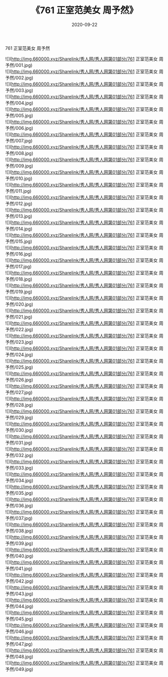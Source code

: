 ﻿---
layout: post
title:  《761 正室范美女 周予然》
date:   2020-09-22
img: http://img.660000.xyz/Sharelink/秀人网/秀人网第01部分/761 正室范美女 周予然/000.jpg
categories: [美女, 清纯, 唯美]
---

761 正室范美女 周予然

  ![](http://img.660000.xyz/Sharelink/秀人网/秀人网第01部分/761 正室范美女 周予然/001.jpg) <br> ![](http://img.660000.xyz/Sharelink/秀人网/秀人网第01部分/761 正室范美女 周予然/002.jpg) <br> ![](http://img.660000.xyz/Sharelink/秀人网/秀人网第01部分/761 正室范美女 周予然/003.jpg) <br> ![](http://img.660000.xyz/Sharelink/秀人网/秀人网第01部分/761 正室范美女 周予然/004.jpg) <br> ![](http://img.660000.xyz/Sharelink/秀人网/秀人网第01部分/761 正室范美女 周予然/005.jpg) <br> ![](http://img.660000.xyz/Sharelink/秀人网/秀人网第01部分/761 正室范美女 周予然/006.jpg) <br> ![](http://img.660000.xyz/Sharelink/秀人网/秀人网第01部分/761 正室范美女 周予然/007.jpg) <br> ![](http://img.660000.xyz/Sharelink/秀人网/秀人网第01部分/761 正室范美女 周予然/008.jpg) <br> ![](http://img.660000.xyz/Sharelink/秀人网/秀人网第01部分/761 正室范美女 周予然/009.jpg) <br> ![](http://img.660000.xyz/Sharelink/秀人网/秀人网第01部分/761 正室范美女 周予然/010.jpg) <br> ![](http://img.660000.xyz/Sharelink/秀人网/秀人网第01部分/761 正室范美女 周予然/011.jpg) <br> ![](http://img.660000.xyz/Sharelink/秀人网/秀人网第01部分/761 正室范美女 周予然/012.jpg) <br> ![](http://img.660000.xyz/Sharelink/秀人网/秀人网第01部分/761 正室范美女 周予然/013.jpg) <br> ![](http://img.660000.xyz/Sharelink/秀人网/秀人网第01部分/761 正室范美女 周予然/014.jpg) <br> ![](http://img.660000.xyz/Sharelink/秀人网/秀人网第01部分/761 正室范美女 周予然/015.jpg) <br> ![](http://img.660000.xyz/Sharelink/秀人网/秀人网第01部分/761 正室范美女 周予然/016.jpg) <br> ![](http://img.660000.xyz/Sharelink/秀人网/秀人网第01部分/761 正室范美女 周予然/017.jpg) <br> ![](http://img.660000.xyz/Sharelink/秀人网/秀人网第01部分/761 正室范美女 周予然/018.jpg) <br> ![](http://img.660000.xyz/Sharelink/秀人网/秀人网第01部分/761 正室范美女 周予然/019.jpg) <br> ![](http://img.660000.xyz/Sharelink/秀人网/秀人网第01部分/761 正室范美女 周予然/020.jpg) <br> ![](http://img.660000.xyz/Sharelink/秀人网/秀人网第01部分/761 正室范美女 周予然/021.jpg) <br> ![](http://img.660000.xyz/Sharelink/秀人网/秀人网第01部分/761 正室范美女 周予然/022.jpg) <br> ![](http://img.660000.xyz/Sharelink/秀人网/秀人网第01部分/761 正室范美女 周予然/023.jpg) <br> ![](http://img.660000.xyz/Sharelink/秀人网/秀人网第01部分/761 正室范美女 周予然/024.jpg) <br> ![](http://img.660000.xyz/Sharelink/秀人网/秀人网第01部分/761 正室范美女 周予然/025.jpg) <br> ![](http://img.660000.xyz/Sharelink/秀人网/秀人网第01部分/761 正室范美女 周予然/026.jpg) <br> ![](http://img.660000.xyz/Sharelink/秀人网/秀人网第01部分/761 正室范美女 周予然/027.jpg) <br> ![](http://img.660000.xyz/Sharelink/秀人网/秀人网第01部分/761 正室范美女 周予然/028.jpg) <br> ![](http://img.660000.xyz/Sharelink/秀人网/秀人网第01部分/761 正室范美女 周予然/029.jpg) <br> ![](http://img.660000.xyz/Sharelink/秀人网/秀人网第01部分/761 正室范美女 周予然/030.jpg) <br> ![](http://img.660000.xyz/Sharelink/秀人网/秀人网第01部分/761 正室范美女 周予然/031.jpg) <br> ![](http://img.660000.xyz/Sharelink/秀人网/秀人网第01部分/761 正室范美女 周予然/032.jpg) <br> ![](http://img.660000.xyz/Sharelink/秀人网/秀人网第01部分/761 正室范美女 周予然/033.jpg) <br> ![](http://img.660000.xyz/Sharelink/秀人网/秀人网第01部分/761 正室范美女 周予然/034.jpg) <br> ![](http://img.660000.xyz/Sharelink/秀人网/秀人网第01部分/761 正室范美女 周予然/035.jpg) <br> ![](http://img.660000.xyz/Sharelink/秀人网/秀人网第01部分/761 正室范美女 周予然/036.jpg) <br> ![](http://img.660000.xyz/Sharelink/秀人网/秀人网第01部分/761 正室范美女 周予然/037.jpg) <br> ![](http://img.660000.xyz/Sharelink/秀人网/秀人网第01部分/761 正室范美女 周予然/038.jpg) <br> ![](http://img.660000.xyz/Sharelink/秀人网/秀人网第01部分/761 正室范美女 周予然/039.jpg) <br> ![](http://img.660000.xyz/Sharelink/秀人网/秀人网第01部分/761 正室范美女 周予然/040.jpg) <br> ![](http://img.660000.xyz/Sharelink/秀人网/秀人网第01部分/761 正室范美女 周予然/041.jpg) <br> ![](http://img.660000.xyz/Sharelink/秀人网/秀人网第01部分/761 正室范美女 周予然/042.jpg) <br> ![](http://img.660000.xyz/Sharelink/秀人网/秀人网第01部分/761 正室范美女 周予然/043.jpg) <br> ![](http://img.660000.xyz/Sharelink/秀人网/秀人网第01部分/761 正室范美女 周予然/044.jpg) <br> ![](http://img.660000.xyz/Sharelink/秀人网/秀人网第01部分/761 正室范美女 周予然/045.jpg) <br> ![](http://img.660000.xyz/Sharelink/秀人网/秀人网第01部分/761 正室范美女 周予然/046.jpg) <br> ![](http://img.660000.xyz/Sharelink/秀人网/秀人网第01部分/761 正室范美女 周予然/047.jpg) <br> ![](http://img.660000.xyz/Sharelink/秀人网/秀人网第01部分/761 正室范美女 周予然/048.jpg) <br> ![](http://img.660000.xyz/Sharelink/秀人网/秀人网第01部分/761 正室范美女 周予然/049.jpg) <br>